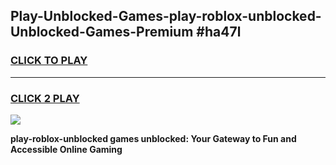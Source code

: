 
## Play-Unblocked-Games-play-roblox-unblocked-Unblocked-Games-Premium #ha47l
<h3>
<a href="https://premium.freeplayer.one?title=play-roblox-unblocked&ref=12M">CLICK TO PLAY</a></h3>
<hr>

<h3>
<a href="https://premium.freeplayer.one?title=play-roblox-unblocked&ref=12M">CLICK 2 PLAY</a>
  
</h3>

<a href="https://premium.freeplayer.one?title=play-roblox-unblocked&ref=12M"><img src="https://clearcache.store/games.png"></a>


**play-roblox-unblocked games unblocked: Your Gateway to Fun and Accessible Online Gaming**
